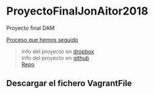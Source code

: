 # ProyectoFinalJonAitor2018
Proyecto final DAM

[Proceso que hemos seguido](https://github.com/AitorBM/ProyectoFinalJonAitor2018/blob/master/Proceso.md)

  > Info del proyecto en [dropbox](https://www.dropbox.com/sh/dvc6av0rjhkq94b/AADIgfvF83NRkawAnpXX86tZa?dl=0)
    <br/>Info del proyecto en [github](https://egibide-dam.github.io/proyecto-2017/)
    <br/>[Repo](https://github.com/Egibide-DAM/proyecto-2017)


## Descargar el fichero VagrantFile
